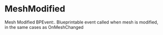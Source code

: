 # MeshModified

Mesh Modified BPEvent:. Blueprintable event called when mesh is modified, in the same cases as OnMeshChanged

